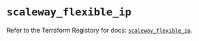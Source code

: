 # `scaleway_flexible_ip`

Refer to the Terraform Registory for docs: [`scaleway_flexible_ip`](https://registry.terraform.io/providers/scaleway/scaleway/2.27.0/docs/resources/flexible_ip).

